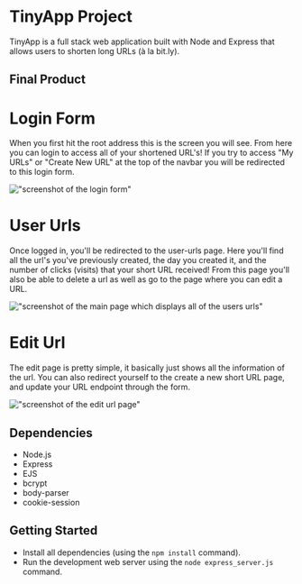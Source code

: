 # TinyApp Project

TinyApp is a full stack web application built with Node and Express that allows users to shorten long URLs (à la bit.ly).

## Final Product

# Login Form
When you first hit the root address this is the screen you will see. From here you can login to access all of your shortened URL's! If you try to access "My URLs" or "Create New URL" at the top of the navbar you will be redirected to this login form.

!["screenshot of the login form"](https://github.com/jeffreycao1998/LHL-Assignments/blob/master/w3/tinyapp/docs/login.png?raw=true)
# User Urls
Once logged in, you'll be redirected to the user-urls page. Here you'll find all the url's you've previously created, the day you created it, and the number of clicks (visits) that your short URL received! From this page you'll also be able to delete a url as well as go to the page where you can edit a URL.

!["screenshot of the main page which displays all of the users urls"](https://github.com/jeffreycao1998/LHL-Assignments/blob/master/w3/tinyapp/docs/user-urls.png?raw=true)
# Edit Url
The edit page is pretty simple, it basically just shows all the information of the url. You can also redirect yourself to the create a new short URL page, and update your URL endpoint through the form.

!["screenshot of the edit url page"](https://github.com/jeffreycao1998/LHL-Assignments/blob/master/w3/tinyapp/docs/edit.png?raw=true)

## Dependencies

- Node.js
- Express
- EJS
- bcrypt
- body-parser
- cookie-session

## Getting Started

- Install all dependencies (using the `npm install` command).
- Run the development web server using the `node express_server.js` command.